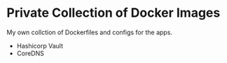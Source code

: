 # Private Collection of Docker Images

My own collction of Dockerfiles and configs for the apps.

* Hashicorp Vault
* CoreDNS
